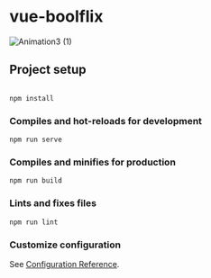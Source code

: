 # vue-boolflix

![Animation3 (1)](https://user-images.githubusercontent.com/88691096/208996017-857b0ff4-757f-4049-a354-9a2c4d63b7d7.gif)

## Project setup
```

npm install
```

### Compiles and hot-reloads for development
```
npm run serve
```

### Compiles and minifies for production
```
npm run build
```

### Lints and fixes files
```
npm run lint
```

### Customize configuration
See [Configuration Reference](https://cli.vuejs.org/config/).
